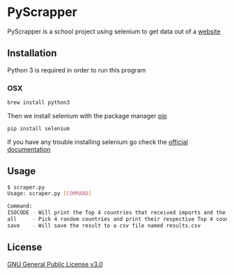 # PyScrapper

PyScrapper is a school project using selenium to get data out of a [website](https://wits.worldbank.org/CountryProfile/en/Country/FRA/Year/2017/TradeFlow/Export/Partner/by-country/Product/Total)

## Installation

Python 3 is required in order to run this program

### OSX

```bash
brew install python3
```

Then we install selenium with the package manager [pip](https://pip.pypa.io/en/stable/)
```bash
pip install selenium
```

If you have any trouble installing selenium go check the [official documentation](https://selenium-python.readthedocs.io/installation.html)

## Usage

```bash
$ scraper.py
Usage: scraper.py [COMMAND]

Command:
ISOCODE - Will print the Top 4 countries that received imports and the import amount in 2017 from the country ISOCODE
all     - Pick 4 random countries and print their respective Top 4 countries that received imports and the import amount in 2017
save    - Will save the result to a csv file named results.csv
```

## License

[GNU General Public License v3.0](https://www.gnu.org/licenses/gpl-3.0.en.html)